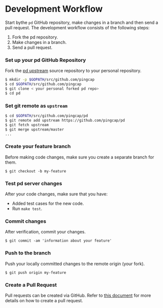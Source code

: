 # Development Workflow


Start bythe `pd` GitHub repository, make changes in a branch and then send a pull request. The development workflow consists of the following steps:

1. Fork the pd repository.
2. Make changes in a branch.
3. Send a pull request.

### Set up your pd GitHub Repository


Fork the [pd upstream](https://github.com/pingcap/pd/fork) source repository to your personal repository.

```sh
$ mkdir -p $GOPATH/src/github.com/pingcap
$ cd $GOPATH/src/github.com/pingcap
$ git clone < your personal forked pd repo>
$ cd pd
```

### Set git remote as ``upstream``


```sh
$ cd $GOPATH/src/github.com/pingcap/pd
$ git remote add upstream https://github.com/pingcap/pd
$ git fetch upstream
$ git merge upstream/master
...
```

### Create your feature branch


Before making code changes, make sure you create a separate branch for them.

```
$ git checkout -b my-feature
```

### Test pd server changes


After your code changes, make sure that you have:

- Added test cases for the new code.
- Run `make test`.


### Commit changes


After verification, commit your changes. 

```
$ git commit -am 'information about your feature'
```

### Push to the branch


Push your locally committed changes to the remote origin (your fork).

```
$ git push origin my-feature
```

### Create a Pull Request


Pull requests can be created via GitHub. Refer to [this document](https://help.github.com/articles/creating-a-pull-request/) for more details on how to create a pull request.
